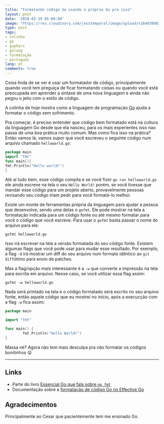 ```yaml
---
title: "Formatando código Go usando o próprio Go pra isso"
layout: post
date: '2018-03-19 05:00:00'
image: "https://res.cloudinary.com/jesstemporal/image/upload/v1640360835/covers/colinha_igmf4s.png"
type: post
tags:
- colinha
- go
- gophers
- golang
- formatação
- português
lang: pt
comments: true
---
```


Coisa linda de se ver é usar um formatador de código, principalmente quando você tem preguiça de ficar formatando coisas ou quando você está preocupada em aprender a sintaxe de uma nova linguagem e ainda não pegou o jeito com o estilo de código.

A colinha de hoje mostra como a linguagem de programação [Go](https://golang.org/) ajuda a formatar o código sem sofrimento.

Pra começar, é preciso entender que código bem formatado está na cultura da linguagem Go desde que ela nasceu, para os mais experientes isso nao passa de uma boa prática muito comum. Mas como fica isso na prática? Então vamos lá, vamos supor que você escreveu o seguinte código num arquivo chamado `helloworld.go`:

```go
package main
import "fmt"
func main(){
fmt.Println("Hello world!")
}
```

Até aí tudo bem, esse código compila e se você fizer `go run helloworld.go` ele ainda escreve na tela o seu `Hello World!` porém, se você tivesse que mandar esse código para um projeto aberto, provavelmente pessoas revisando seu código iriam pedir para você formatá-lo melhor.

Existe um monte de ferramentas própria da linguagem para ajudar a pessoa que desenvolve, sendo uma delas o `gofmt`. Ele pode mostrar na tela a formatação indicada para um código fonte ou até mesmo formatar para você o código que você escreve. Para usar o `gofmt` basta passar o nome do arquivo para ele:

```console
gofmt helloworld.go
```

Isso irá escrever na tela a versão formatada do seu código fonte. Existem algumas flags que você pode usar para mudar esse resultado. Por exemplo, a flag `-d` irá mostrar um diff do seu arquivo num formato idêntico ao `git diff`ótimo para envio de patches.

Mas a flag/opção mais interessante é a `-w` que converte a impressão na tela para escrita em arquivo. Nesse caso, se você utilizar essa flag assim:

```console
gofmt -w helloworld.go
```

Nada será printado na tela e o código formatado será escrito no seu arquivo fonte, então aquele código que eu mostrei no início, após a execucção com a flag `-w` fica assim:

```go
package main

import "fmt"

func main() {
        fmt.Println("Hello World!")
}
```

Massa né? Agora não tem mais desculpa pra não formatar os códigos bonitinhos  😜

----
## Links
- Parte do livro [Essencial Go que fala sobre `go fmt`](https://www.programming-books.io/essential/go/323-go-fmt)
- Documentação sobre a [formatação de código Go no Effective Go](https://golang.org/doc/effective_go.html#formatting)

## Agradecimentos
Principalmente ao Cesar que pacientemente tem me ensinado Go.
